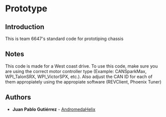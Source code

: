 # Prototype

## Introduction
This is team 6647's standard code for prototiping chassis

## Notes
This code is made for a West coast drive. To use this code, make sure you are using the correct motor controller type (Example: CANSparkMax, WPI_TalonSRX, WPI_VictorSPX, etc.). Also adjust the CAN ID for each of them appropiately using the appropiate software (REVClient, Phoenix Tuner)

## Authors

* **Juan Pablo Gutiérrez** - [AndromedaHelix](https://github.com/AndromedaHelix)
